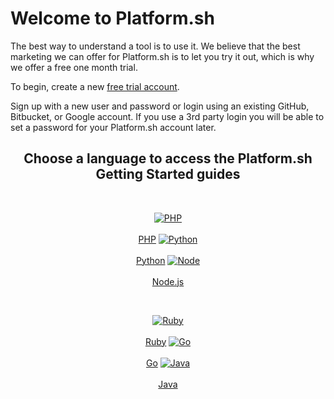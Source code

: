 
# Welcome to Platform.sh

The best way to understand a tool is to use it.  We believe that the best marketing we can offer for Platform.sh is to let you try it out, which is why we offer a free one month trial.

To begin, create a new [free trial account](https://accounts.platform.sh/platform/trial/general/setup).

Sign up with a new user and password or login using an existing GitHub, Bitbucket, or Google account. If you use a 3rd party login you will be able to set a password for your Platform.sh account later.

<html>
<head>
<link rel="stylesheet" href="/styles/styles.css">
</head>
<body>

<h2><center>Choose a language to access the Platform.sh Getting Started guides</center></h2>

</br>

<center>

<a href="/gettingstarted/gettingstarted.html" class="buttongen lang"><img src="/images/technologies/php.svg" alt="PHP"></br></br>PHP</a>
<a href="/gettingstarted/gettingstarted.html" class="buttongen lang"><img src="/images/technologies/python.svg" alt="Python"></br></br>Python</a>
<a href="/gettingstarted/gettingstarted.html" class="buttongen lang"><img src="/images/technologies/node.svg" alt="Node"></br></br>Node.js</a>

</br>

<a href="/gettingstarted/gettingstarted.html" class="buttongen lang"><img src="/images/technologies/ruby.svg" alt="Ruby"></br></br>Ruby</a>
<a href="/gettingstarted/gettingstarted.html" class="buttongen lang"><img src="/images/technologies/php.svg" alt="Go"></br></br>Go</a>
<a href="/gettingstarted/gettingstarted.html" class="buttongen lang"><img src="/images/technologies/php.svg" alt="Java"></br></br>Java</a>

</center>

</br></br>


</body>
</html>

